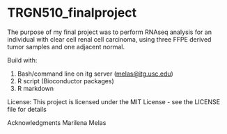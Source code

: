 # TRGN510_finalproject
 The purpose of my final project was to perform RNAseq analysis for an individual with clear cell renal cell carcinoma, using three FFPE derived tumor samples and one adjacent normal.
 
 Build with:
 1. Bash/command line on itg server (melas@itg.usc.edu)
 2. R script (Bioconductor packages)
 3. R markdown 
 
 License:
 This project is licensed under the MIT License - see the LICENSE file for details
 
 Acknowledgments
 Marilena Melas 
